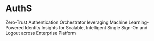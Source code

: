# AuthS
Zero-Trust Authentication Orchestrator leveraging Machine Learning-Powered Identity Insights for Scalable, Intelligent Single Sign-On and Logout across Enterprise Platform
